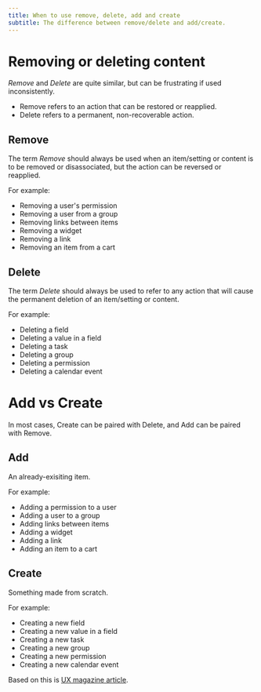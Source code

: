 ```yaml
---
title: When to use remove, delete, add and create
subtitle: The difference between remove/delete and add/create.
---
```


# Removing or deleting content

_Remove_ and _Delete_ are quite similar, but can be frustrating if used inconsistently.
- Remove refers to an action that can be restored or reapplied.
- Delete refers to a permanent, non-recoverable action.

## Remove

The term _Remove_ should always be used when an item/setting or content is to be removed or disassociated, but the action can be reversed or reapplied.

For example:

- Removing a user's permission
- Removing a user from a group
- Removing links between items
- Removing a widget
- Removing a link
- Removing an item from a cart

## Delete

The term _Delete_ should always be used to refer to any action that will cause the permanent deletion of an item/setting or content.

For example:

- Deleting a field
- Deleting a value in a field
- Deleting a task
- Deleting a group
- Deleting a permission
- Deleting a calendar event

# Add vs Create

In most cases, Create can be paired with Delete, and Add can be paired with Remove.

## Add

An already-exisiting item.

For example:

- Adding a permission to a user
- Adding a user to a group
- Adding links between items
- Adding a widget
- Adding a link
- Adding an item to a cart

## Create

Something made from scratch.

For example:

- Creating a new field
- Creating a new value in a field
- Creating a new task
- Creating a new group
- Creating a new permission
- Creating a new calendar event

Based on this is [UX magazine article](https://uxmag.com/articles/ui-copy-remove-vs-delete2-banner).
